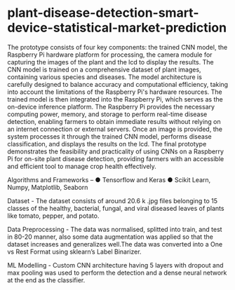 # plant-disease-detection-smart-device-statistical-market-prediction
The prototype consists of four key components: the trained CNN model, the Raspberry Pi hardware
platform for processing, the camera module for capturing the images of the plant and the lcd to
display the results. The CNN model is trained on a comprehensive dataset of plant images, containing
various species and diseases. The model architecture is carefully designed to balance accuracy and
computational efficiency, taking into account the limitations of the Raspberry Pi's hardware resources.
The trained model is then integrated into the Raspberry Pi, which serves as the on-device inference
platform. The Raspberry Pi provides the necessary computing power, memory, and storage to perform
real-time disease detection, enabling farmers to obtain immediate results without relying on an
internet connection or external servers. Once an image is provided, the system processes it through
the trained CNN model, performs disease classification, and displays the results on the lcd. The final
prototype demonstrates the feasibility and practicality of using CNNs on a Raspberry Pi for on-site
plant disease detection, providing farmers with an accessible and efficient tool to manage crop health
effectively.

Algorithms and Frameworks –
 ● Tensorflow and Keras
 ● Scikit Learn, Numpy, Matplotlib, Seaborn
 
Dataset - The dataset consists of around 20.6 k .jpg files belonging to 15 classes of the healthy,
bacterial, fungal, and viral diseased leaves of plants like tomato, pepper, and potato.

Data Preprocessing - The data was normalised, splitted into train, and test in 80-20 manner, also
some data augmentation was applied so that the dataset increases and generalizes well.The data
was converted into a One vs Rest Format using sklearn’s Label Binarizer.

ML Modelling - Custom CNN architecture having 5 layers with dropout and max pooling was used to
perform the detection and a dense neural network at the end as the classifier.
